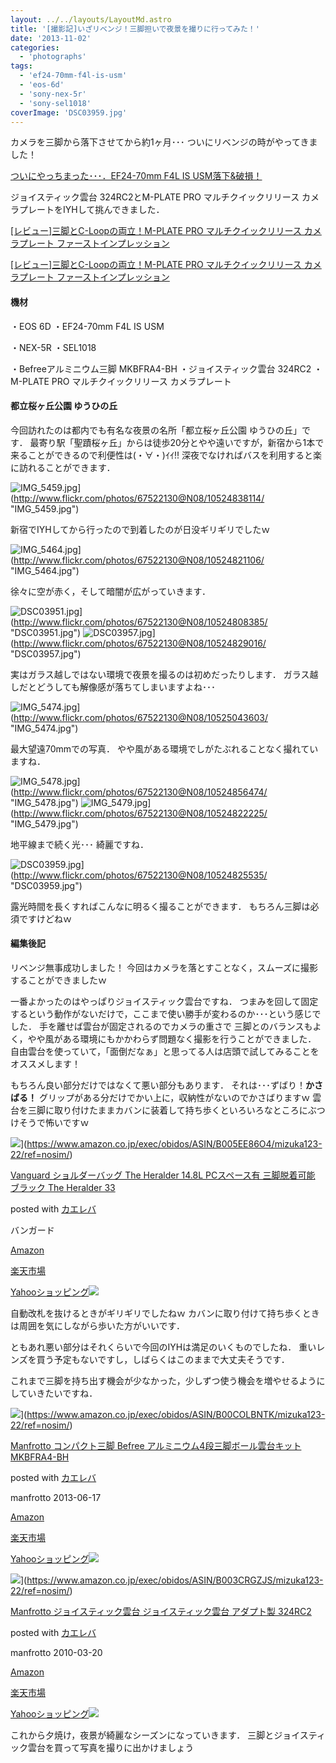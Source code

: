 ```yaml
---
layout: ../../layouts/LayoutMd.astro
title: '[撮影記]いざリベンジ！三脚担いで夜景を撮りに行ってみた！'
date: '2013-11-02'
categories:
  - 'photographs'
tags:
  - 'ef24-70mm-f4l-is-usm'
  - 'eos-6d'
  - 'sony-nex-5r'
  - 'sony-sel1018'
coverImage: 'DSC03959.jpg'
---
```


カメラを三脚から落下させてから約1ヶ月･･･ ついにリベンジの時がやってきました！

[ついにやっちまった･･･．EF24\-70mm F4L IS USM落下&破損！](https://mizuka123.net/4166/)

ジョイスティック雲台 324RC2とM-PLATE PRO マルチクイックリリース カメラプレートをIYHして挑んできました．

[\[レビュー\]三脚とC\-Loopの両立！M\-PLATE PRO マルチクイックリリース カメラプレート ファーストインプレッション](https://mizuka123.net/4497/)

[\[レビュー\]三脚とC\-Loopの両立！M\-PLATE PRO マルチクイックリリース カメラプレート ファーストインプレッション](https://mizuka123.net/4497/)

#### 機材

・EOS 6D ・EF24-70mm F4L IS USM

・NEX-5R ・SEL1018

・Befreeアルミニウム三脚 MKBFRA4-BH ・ジョイスティック雲台 324RC2 ・M-PLATE PRO マルチクイックリリース カメラプレート

#### 都立桜ヶ丘公園 ゆうひの丘

今回訪れたのは都内でも有名な夜景の名所「都立桜ヶ丘公園 ゆうひの丘」です． 最寄り駅「聖蹟桜ヶ丘」からは徒歩20分とやや遠いですが，新宿から1本で来ることができるので利便性は(・∀・)ｲｲ!! 深夜でなければバスを利用すると楽に訪れることができます．

![IMG_5459.jpg](/archive/images/10524838114_31d866f32a_b.jpg)](http://www.flickr.com/photos/67522130@N08/10524838114/ "IMG_5459.jpg")

新宿でIYHしてから行ったので到着したのが日没ギリギリでしたｗ

![IMG_5464.jpg](/archive/images/10524821106_c130919c56_b.jpg)](http://www.flickr.com/photos/67522130@N08/10524821106/ "IMG_5464.jpg")

徐々に空が赤く，そして暗闇が広がっていきます．

![DSC03951.jpg](/archive/images/10524808385_b82dc0007f_b.jpg)](http://www.flickr.com/photos/67522130@N08/10524808385/ "DSC03951.jpg") ![DSC03957.jpg](/archive/images/10524829016_b1c4237b56_b.jpg)](http://www.flickr.com/photos/67522130@N08/10524829016/ "DSC03957.jpg")

実はガラス越しではない環境で夜景を撮るのは初めだったりします． ガラス越しだとどうしても解像感が落ちてしまいますよね･･･

![IMG_5474.jpg](/archive/images/10525043603_f1c047a98f_b.jpg)](http://www.flickr.com/photos/67522130@N08/10525043603/ "IMG_5474.jpg")

最大望遠70mmでの写真． やや風がある環境でしがたぶれることなく撮れていますね．

![IMG_5478.jpg](/archive/images/10524856474_88a60367d4_b.jpg)](http://www.flickr.com/photos/67522130@N08/10524856474/ "IMG_5478.jpg") ![IMG_5479.jpg](/archive/images/10524822225_51b3c9ddf7_b.jpg)](http://www.flickr.com/photos/67522130@N08/10524822225/ "IMG_5479.jpg")

地平線まで続く光･･･ 綺麗ですね．

![DSC03959.jpg](/archive/images/10524825535_656a093931_b.jpg)](http://www.flickr.com/photos/67522130@N08/10524825535/ "DSC03959.jpg")

露光時間を長くすればこんなに明るく撮ることができます． もちろん三脚は必須ですけどねｗ

#### 編集後記

リベンジ無事成功しました！ 今回はカメラを落とすことなく，スムーズに撮影することができましたｗ

一番よかったのはやっぱりジョイスティック雲台ですね． つまみを回して固定するという動作がないだけで，ここまで使い勝手が変わるのか･･･という感じでした． 手を離せば雲台が固定されるのでカメラの重さで 三脚とのバランスもよく，やや風がある環境にもかかわらず問題なく撮影を行うことができました． 自由雲台を使っていて，「面倒だなぁ」と思ってる人は店頭で試してみることをオススメします！

もちろん良い部分だけではなくて悪い部分もあります． それは･･･ずばり！**かさばる！** グリップがある分だけでかい上に，収納性がないのでかさばりますｗ 雲台を三脚に取り付けたままカバンに装着して持ち歩くといろいろなところにぶつけそうで怖いですｗ

![](/archive/images/414PKyrLkoL._SL160_.jpg)](https://www.amazon.co.jp/exec/obidos/ASIN/B005EE86O4/mizuka123-22/ref=nosim/)

[Vanguard ショルダーバッグ The Heralder 14.8L PCスペース有 三脚脱着可能 ブラック The Heralder 33](https://www.amazon.co.jp/exec/obidos/ASIN/B005EE86O4/mizuka123-22/ref=nosim/)

posted with [カエレバ](http://kaereba.com)

バンガード

[Amazon](http://www.amazon.co.jp/gp/search?keywords=The%20Heralder%2014.8L%20PC%83X%83y%81%5B%83X%97L%20The%20Heralder%2033&__mk_ja_JP=%83J%83%5E%83J%83i&tag=mizuka123-22 'アマゾン')

[楽天市場](http://hb.afl.rakuten.co.jp/hgc/032b53ee.4b34c5ee.0f4a541e.f440145e/?pc=http%3A%2F%2Fsearch.rakuten.co.jp%2Fsearch%2Fmall%2FThe%2520Heralder%252014.8L%2520PC%25E3%2582%25B9%25E3%2583%259A%25E3%2583%25BC%25E3%2582%25B9%25E6%259C%2589%2520The%2520Heralder%252033%2F-%2Ff.1-p.1-s.1-sf.0-st.A-v.2%3Fx%3D0%26scid%3Daf_ich_link_urltxt%26m%3Dhttp%3A%2F%2Fm.rakuten.co.jp%2F '楽天市場')

[Yahooショッピング![](//ad.jp.ap.valuecommerce.com/servlet/gifbanner?sid=3066752&pid=881990642)](//ck.jp.ap.valuecommerce.com/servlet/referral?sid=3066752&pid=881990642&vc_url=http%3A%2F%2Fshopping.search.yahoo.co.jp%2Fsearch%3FuIv%3Don%26ei%3DUTF-8%26tab_ex%3Dcommerce%26slider%3D0%26va%3DThe%2520Heralder%252014.8L%2520PC%25E3%2582%25B9%25E3%2583%259A%25E3%2583%25BC%25E3%2582%25B9%25E6%259C%2589%2520The%2520Heralder%252033 'Yahooショッピング')

自動改札を抜けるときがギリギリでしたねｗ カバンに取り付けて持ち歩くときは周囲を気にしながら歩いた方がいいです．

ともあれ悪い部分はそれくらいで今回のIYHは満足のいくものでしたね． 重いレンズを買う予定もないですし，しばらくはこのままで大丈夫そうです．

これまで三脚を持ち出す機会が少なかった，少しずつ使う機会を増やせるようにしていきたいですね．

![](/archive/images/41tZegnd-TL._SL160_.jpg)](https://www.amazon.co.jp/exec/obidos/ASIN/B00COLBNTK/mizuka123-22/ref=nosim/)

[Manfrotto コンパクト三脚 Befree アルミニウム4段三脚ボール雲台キット MKBFRA4-BH](https://www.amazon.co.jp/exec/obidos/ASIN/B00COLBNTK/mizuka123-22/ref=nosim/)

posted with [カエレバ](http://kaereba.com)

manfrotto 2013-06-17

[Amazon](http://www.amazon.co.jp/gp/search?keywords=MKBFRA4-BH&__mk_ja_JP=%83J%83%5E%83J%83i&tag=mizuka123-22 'アマゾン')

[楽天市場](http://hb.afl.rakuten.co.jp/hgc/032b53ee.4b34c5ee.0f4a541e.f440145e/?pc=http%3A%2F%2Fsearch.rakuten.co.jp%2Fsearch%2Fmall%2FMKBFRA4-BH%2F-%2Ff.1-p.1-s.1-sf.0-st.A-v.2%3Fx%3D0%26scid%3Daf_ich_link_urltxt%26m%3Dhttp%3A%2F%2Fm.rakuten.co.jp%2F '楽天市場')

[Yahooショッピング![](//ad.jp.ap.valuecommerce.com/servlet/gifbanner?sid=3066752&pid=881990642)](//ck.jp.ap.valuecommerce.com/servlet/referral?sid=3066752&pid=881990642&vc_url=http%3A%2F%2Fshopping.search.yahoo.co.jp%2Fsearch%3FuIv%3Don%26ei%3DUTF-8%26tab_ex%3Dcommerce%26slider%3D0%26va%3DMKBFRA4-BH 'Yahooショッピング')

![](/archive/images/41L3GNnXH7L._SL160_.jpg)](https://www.amazon.co.jp/exec/obidos/ASIN/B003CRGZJS/mizuka123-22/ref=nosim/)

[Manfrotto ジョイスティック雲台 ジョイスティック雲台 アダプト製 324RC2](https://www.amazon.co.jp/exec/obidos/ASIN/B003CRGZJS/mizuka123-22/ref=nosim/)

posted with [カエレバ](http://kaereba.com)

manfrotto 2010-03-20

[Amazon](http://www.amazon.co.jp/gp/search?keywords=%83W%83%87%83C%83X%83e%83B%83b%83N%89_%91%E4&__mk_ja_JP=%83J%83%5E%83J%83i&tag=mizuka123-22 'アマゾン')

[楽天市場](http://hb.afl.rakuten.co.jp/hgc/032b53ee.4b34c5ee.0f4a541e.f440145e/?pc=http%3A%2F%2Fsearch.rakuten.co.jp%2Fsearch%2Fmall%2F%25E3%2582%25B8%25E3%2583%25A7%25E3%2582%25A4%25E3%2582%25B9%25E3%2583%2586%25E3%2582%25A3%25E3%2583%2583%25E3%2582%25AF%25E9%259B%25B2%25E5%258F%25B0%2F-%2Ff.1-p.1-s.1-sf.0-st.A-v.2%3Fx%3D0%26scid%3Daf_ich_link_urltxt%26m%3Dhttp%3A%2F%2Fm.rakuten.co.jp%2F '楽天市場')

[Yahooショッピング![](//ad.jp.ap.valuecommerce.com/servlet/gifbanner?sid=3066752&pid=881990642)](//ck.jp.ap.valuecommerce.com/servlet/referral?sid=3066752&pid=881990642&vc_url=http%3A%2F%2Fshopping.search.yahoo.co.jp%2Fsearch%3FuIv%3Don%26ei%3DUTF-8%26tab_ex%3Dcommerce%26slider%3D0%26va%3D%25E3%2582%25B8%25E3%2583%25A7%25E3%2582%25A4%25E3%2582%25B9%25E3%2583%2586%25E3%2582%25A3%25E3%2583%2583%25E3%2582%25AF%25E9%259B%25B2%25E5%258F%25B0 'Yahooショッピング')

これから夕焼け，夜景が綺麗なシーズンになっていきます． 三脚とジョイスティック雲台を買って写真を撮りに出かけましょう

